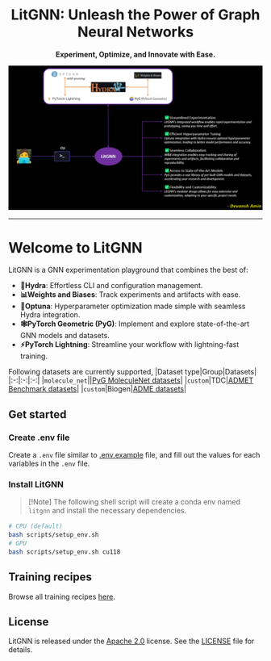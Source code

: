 <div align="center">
<h1>LitGNN: Unleash the Power of Graph Neural Networks</h1>

**Experiment, Optimize, and Innovate with Ease.**

<img alt="LitGNN" src="assets/LitGNN_Architecture.png" style="max-width: 100%;">

______________________________________________________________________

</div>

# Welcome to LitGNN

LitGNN is a GNN experimentation playground that combines the best of:
* **🐉Hydra**: Effortless CLI and configuration management.
* **📊Weights and Biases**: Track experiments and artifacts with ease.
* **🎯Optuna**: Hyperparameter optimization made simple with seamless Hydra integration.
* **🕸️PyTorch Geometric (PyG)**: Implement and explore state-of-the-art GNN models and datasets.
* **⚡PyTorch Lightning**: Streamline your workflow with lightning-fast training.

Following datasets are currently supported,
|Dataset type|Group|Datasets|
|:-:|:-:|:-:|
|`molecule_net`||[PyG MoleculeNet datasets](https://pytorch-geometric.readthedocs.io/en/latest/generated/torch_geometric.datasets.MoleculeNet.html)|
|`custom`|TDC|[ADMET Benchmark datasets](https://tdcommons.ai/benchmark/admet_group/overview/)|
|`custom`|Biogen|[ADME datasets](https://github.com/molecularinformatics/Computational-ADME/tree/main/MPNN)|

## Get started

### Create .env file

Create a `.env` file similar to [.env.example](.env.example) file, and fill out the values for each variables in the `.env` file.

### Install LitGNN

> \[!Note\]
> The following shell script will create a conda env named `litgnn` and install the necessary dependencies.

```bash
# CPU (default)
bash scripts/setup_env.sh
# GPU
bash scripts/setup_env.sh cu118
```

## Training recipes

Browse all training recipes [here](./examples).

## License

LitGNN is released under the [Apache 2.0](https://www.apache.org/licenses/LICENSE-2.0) license. See the [LICENSE](LICENSE) file for details.
